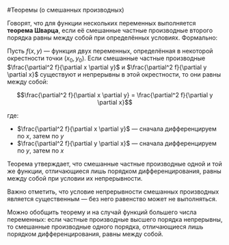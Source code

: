 #Теоремы 
(о смешанных производных)

Говорят, что для функции нескольких переменных выполняется **теорема Шварца**, если её смешанные частные производные второго порядка равны между собой при определённых условиях. Формально:

Пусть $f(x,y)$ — функция двух переменных, определённая в некоторой окрестности точки $(x_0, y_0)$. Если смешанные частные производные $\frac{\partial^2 f}{\partial x \partial y}$ и $\frac{\partial^2 f}{\partial y \partial x}$ существуют и непрерывны в этой окрестности, то они равны между собой:

$$\frac{\partial^2 f}{\partial x \partial y} = \frac{\partial^2 f}{\partial y \partial x}$$

где:

* $\frac{\partial^2 f}{\partial x \partial y}$ — сначала дифференцируем по $x$, затем по $y$
* $\frac{\partial^2 f}{\partial y \partial x}$ — сначала дифференцируем по $y$, затем по $x$

Теорема утверждает, что смешанные частные производные одной и той же функции, отличающиеся лишь порядком дифференцирования, равны между собой при условии их непрерывности. 

Важно отметить, что условие непрерывности смешанных производных является существенным — без него равенство может не выполняться. 

Можно обобщить теорему и на случай функций большего числа переменных: если частные производные высшего порядка непрерывны, то смешанные производные одного порядка, отличающиеся лишь порядком дифференцирования, равны между собой. 